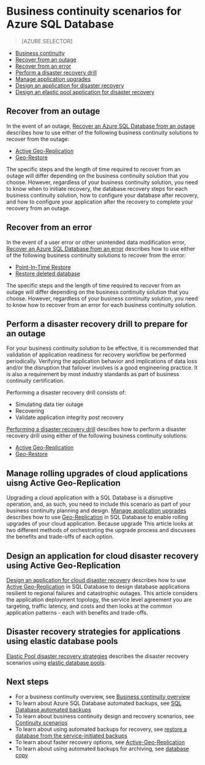 <properties
	pageTitle="Azure SQL Database business continuity scenarios | Microsoft Azure"
	description="Azure SQL Database business continuity scenarios"
	services="sql-database"
	documentationCenter=""
	authors="carlrabeler"
	manager="jhubbard"
	editor=""/>

<tags
	ms.service="sql-database"
	ms.devlang="NA"
	ms.date="06/16/2016"
	ms.author="carlrab"
   ms.workload="sqldb-bcdr"
	ms.topic="article"
	ms.tgt_pltfrm="NA"/>



# Business continuity scenarios for Azure SQL Database

> [AZURE.SELECTOR]
- [Business continuity](sql-database-business-continuity.md)
- [Recover from an outage](sql-database-disaster-recovery.md)
- [Recover from an error](sql-database-user-error-recovery.md)
- [Perform a disaster recovery drill](sql-database-disaster-recovery-drills.md)
- [Manage application upgrades](sql-database-manage-application-rolling-upgrade.md)
- [Design an application for disaster recovery](sql-database-designing-cloud-solutions-for-disaster-recovery.md)
- [Design an elastic pool application for disaster recovery](sql-database-disaster-recovery-strategies-for-applications-with-elastic-pool.md)

## Recover from an outage

In the event of an outage, [Recover an Azure SQL Database from an outage](sql-database-disaster-recovery.md) describes how to use either of the following business continuity solutions to recover from the outage:

- [Active Geo-Replication](sql-database-geo-replication-overview.md)
- [Geo-Restore](sql-database-recovery-using.backups.md#geo-restore)

The specific steps and the length of time required to recover from an outage will differ depending on the business continuity solution that you choose. However, regardless of your business continuity solution, you need to know when to initiate recovery, the database recovery steps for each business continuity solution, how to configure your database after recovery, and how to configure your application after the recovery to complete your recovery from an outage.  

## Recover from an error

In the event of a user error or other unintended data modification error, [Recover an Azure SQL Database from an error](sql-database-user-error-recovery.md) describes how to use either of the following business continuity solutions to recover from the error:

- [Point-In-Time Restore](sql-database-recovery-using-backups.md#point-in-time-restore) 
- [Restore deleted database](sql-database-recovery-using-backups.md#deleted-database-restore)

The specific steps and the length of time required to recover from an outage will differ depending on the business continuity solution that you choose. However, regardless of your business continuity solution, you need to know how to recover from an error for each business continuity solution. 

## Perform a disaster recovery drill to prepare for an outage

For your business continuity solution to be effective, it is recommended that validation of application readiness for recovery workflow be performed periodically. Verifying the application behavior and implications of data loss and/or the disruption that failover involves is a good engineering practice. It is also a requirement by most industry standards as part of business continuity certification.

Performing a disaster recovery drill consists of:

- Simulating data tier outage
- Recovering 
- Validate application integrity post recovery

[Performing a disaster recovery drill](sql-database-disaster-recovery-drills.md) descibes how to perform a disaster recovery drill using either of the following business continuity solutions:

- [Active Geo-Replication](sql-database-geo-replication-overview.md)
- [Geo-Restore](sql-database-recovery-using-backups.md#geo-restore)

## Manage rolling upgrades of cloud applications uisng Active Geo-Replication

Upgrading a cloud application with a SQL Database is a disruptive operation, and, as such, you need to include this scenario as part of your business continuity planning and design. [Manage application upgrades](sql-database-manage-application-rolling-upgrade.md) describes how to use [Geo-Replication](sql-database-geo-replication-overview.md) in SQL Database to enable rolling upgrades of your cloud application. Because upgrade  This article looks at two different methods of orchestrating the upgrade process and discusses the benefits and trade-offs of each option. 

## Design an application for cloud disaster recovery using Active Geo-Replication

[Design an application for cloud disaster recovery](sql-database-designing-cloud-solutions-for-disaster-recovery.md) describes how to use [Active Geo-Replication](sql-database-geo-replication-overview.md) in SQL Database to design database applications resilient to regional failures and catastrophic outages. This article considers the application deployment topology, the service level agreement you are targeting, traffic latency, and costs and then looks at the common application patterns - each with benefits and trade-offs.

## Disaster recovery strategies for applications using elastic database pools

[Elastic Pool disaster recovery strategies](sql-database-disaster-recovery-strategies-for-applications-with-elastic-pool.md) describes the disaster recovery scenarios using [elastic database pools](sql-database-elastic-pool.md).

## Next steps

- For a business continuity overview, see [Business continuity overview](sql-database-business-continuity.md)
- To learn about Azure SQL Database automated backups, see [SQL Database automated backups](sql-database-automated-backups.md)
- To learn about business continuity design and recovery scenarios, see [Continuity scenarios](sql-database-business-continuity-scenarios.md)
- To learn about using automated backups for recovery, see [restore a database from the service-initiated backups](sql-database-recovery-using-backups.md)
- To learn about faster recovery options, see [Active-Geo-Replication](sql-database-geo-replication-overview.md)  
- To learn about using automated backups for archiving, see [database copy](sql-database-copy.md)